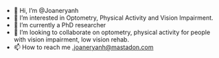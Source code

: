 - 👋 Hi, I’m @Joaneryanh
- 👀 I’m interested in Optometry, Physical Activity and Vision Impairment. 
- 🌱 I’m currently a PhD researcher
- 💞️ I’m looking to collaborate on optometry, physical activity for people with vision impairment, low vision rehab.
- 📫 How to reach me .joaneryanh@mastadon.com

<!---
Joaneryanh/Joaneryanh is a ✨ special ✨ repository because its `README.md` (this file) appears on your GitHub profile.
You can click the Preview link to take a look at your changes.
--->
